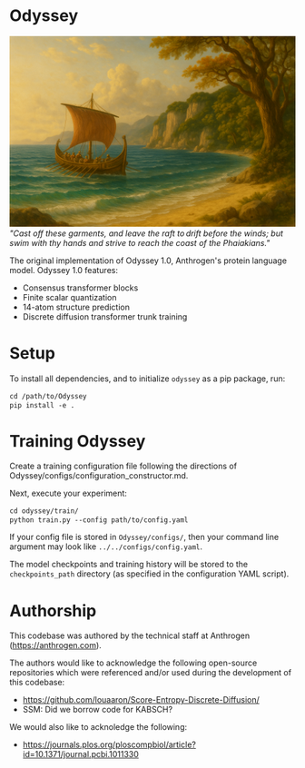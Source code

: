# Odyssey
![Odyssey](Odyssey.png)
*"Cast off these garments, and leave the raft to drift before the winds; but swim with thy hands and strive to reach the coast of the Phaiakians."*



The original implementation of Odyssey 1.0, Anthrogen's protein language model.  Odyssey 1.0 features:
- Consensus transformer blocks
- Finite scalar quantization
- 14-atom structure prediction
- Discrete diffusion transformer trunk training

# Setup 
To install all dependencies, and to initialize `odyssey` as a pip package, run:
```
cd /path/to/Odyssey
pip install -e .
```

# Training Odyssey
Create a training configuration file following the directions of Odyssey/configs/configuration_constructor.md.

Next, execute your experiment:
```
cd odyssey/train/
python train.py --config path/to/config.yaml
```
If your config file is stored in `Odyssey/configs/`, then your command line argument may look like `../../configs/config.yaml`.


The model checkpoints and training history will be stored to the `checkpoints_path` directory (as specified in the configuration YAML script).

# Authorship
This codebase was authored by the technical staff at Anthrogen (https://anthrogen.com).

The authors would like to acknowledge the following open-source repositories which were referenced and/or used during the development of this codebase:

- https://github.com/louaaron/Score-Entropy-Discrete-Diffusion/
- SSM: Did we borrow code for KABSCH?

We would also like to acknoledge the following:
- https://journals.plos.org/ploscompbiol/article?id=10.1371/journal.pcbi.1011330

